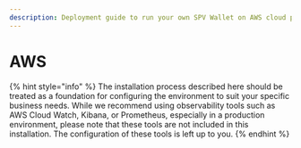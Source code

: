 ```yaml
---
description: Deployment guide to run your own SPV Wallet on AWS cloud platform
---
```


# AWS

{% hint style="info" %}
The installation process described here should be treated as a foundation for configuring the environment to suit your specific business needs. While we recommend using observability tools such as AWS Cloud Watch, Kibana, or Prometheus, especially in a production environment, please note that these tools are not included in this installation. The configuration of these tools is left up to you.
{% endhint %}
